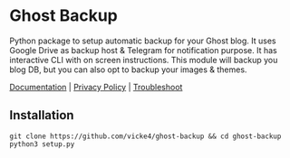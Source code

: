 # Ghost Backup

Python package to setup automatic backup for your Ghost blog. It uses Google Drive as backup host & Telegram for notification purpose. It has interactive CLI with on screen instructions. This module will backup you blog DB, but you can also opt to backup your images & themes.

[Documentation](https://goo.gl/X5kjZi) | [Privacy Policy](https://goo.gl/X5kjZi#privacypolicy) | [Troubleshoot](https://goo.gl/X5kjZi#troubleshooting)

## Installation
```
git clone https://github.com/vicke4/ghost-backup && cd ghost-backup
python3 setup.py
```

